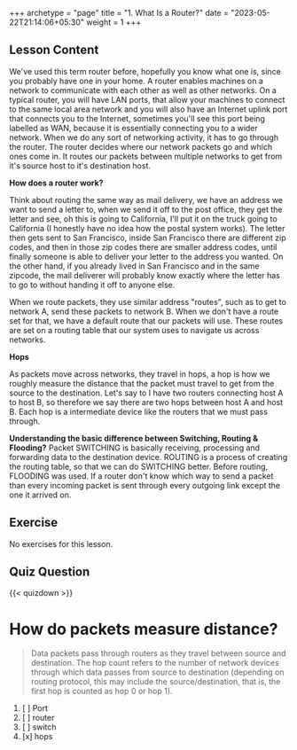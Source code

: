 +++
archetype = "page"
title = "1. What Is a Router?"
date = "2023-05-22T21:14:06+05:30"
weight = 1
+++

## Lesson Content

We've used this term router before, hopefully you know what one is, since you probably have one in your home. A router enables machines on a network to communicate with each other as well as other networks. On a typical router, you will have LAN ports, that allow your machines to connect to the same local area network and you will also have an Internet uplink port that connects you to the Internet, sometimes you'll see this port being labelled as WAN, because it is essentially connecting you to a wider network. When we do any sort of networking activity, it has to go through the router. The router decides where our network packets go and which ones come in. It routes our packets between multiple networks to get from it's source host to it's destination host. 

**How does a router work?**

Think about routing the same way as mail delivery, we have an address we want to send a letter to, when we send it off to the post office, they get the letter and see, oh this is going to California, I'll put it on the truck going to California (I honestly have no idea how the postal system works). The letter then gets sent to San Francisco, inside San Francisco there are different zip codes, and then in those zip codes there are smaller address codes, until finally someone is able to deliver your letter to the address you wanted. On the other hand, if you already lived in San Francisco and in the same zipcode, the mail deliverer will probably know exactly where the letter has to go to without handing it off to anyone else. 

When we route packets, they use similar address "routes", such as to get to network A, send these packets to network B. When we don't have a route set for that, we have a default route that our packets will use. These routes are set on a routing table that our system uses to navigate us across networks.

**Hops**

As packets move across networks, they travel in hops, a hop is how we roughly measure the distance that the packet must travel to get from the source to the destination. Let's say to I have two routers connecting host A to host B, so therefore we say there are two hops between host A and host B. Each hop is a intermediate device like the routers that we must pass through.

**Understanding the basic difference between Switching, Routing & Flooding?**
Packet SWITCHING is basically receiving, processing and forwarding data to the destination device.
ROUTING is a process of creating the routing table, so that we can do SWITCHING better.
Before routing, FLOODING was used. If a router don't know which way to send a packet than every incoming packet is sent through every outgoing link except the one it arrived on.

## Exercise

No exercises for this lesson.

## Quiz Question

{{< quizdown >}}

# How do packets measure distance?

> Data packets pass through routers as they travel between source and destination. The hop count refers to the number of network devices through which data passes from source to destination (depending on routing protocol, this may include the source/destination, that is, the first hop is counted as hop 0 or hop 1).

1. [ ] Port
2. [ ] router
3. [ ] switch
4. [x] hops

